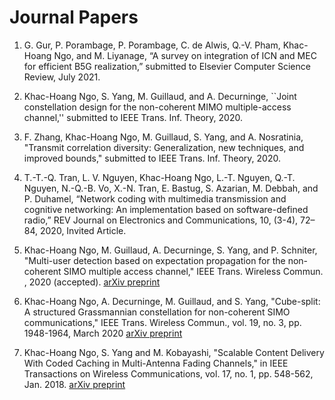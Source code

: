 Journal Papers
======

1. G. Gur, P. Porambage, P. Porambage, C. de Alwis, Q.-V. Pham, Khac-Hoang Ngo, and M. Liyanage, “A survey on integration of ICN and MEC for efficient B5G realization,” submitted to Elsevier Computer Science Review, July 2021.

1. Khac-Hoang Ngo, S. Yang, M. Guillaud, and A. Decurninge, ``Joint constellation design for the non-coherent MIMO multiple-access channel,'' submitted to IEEE Trans. Inf. Theory, 2020.

1. F. Zhang, Khac-Hoang Ngo, M. Guillaud, S. Yang, and A. Nosratinia, "Transmit correlation diversity: Generalization, new techniques, and improved bounds," submitted to IEEE Trans. Inf. Theory, 2020.

1. T.-T.-Q. Tran, L. V. Nguyen, Khac-Hoang Ngo, L.-T. Nguyen, Q.-T. Nguyen, N.-Q.-B. Vo, X.-N. Tran, E. Bastug, S. Azarian, M. Debbah, and P. Duhamel, “Network coding with multimedia transmission and cognitive networking: An implementation based on software-defined radio,” REV Journal on Electronics and Communications, 10, (3-4), 72–84, 2020, Invited Article.

1. Khac-Hoang Ngo, M. Guillaud, A. Decurninge, S. Yang, and P. Schniter, "Multi-user detection based on expectation propagation for the non-coherent SIMO multiple access channel," IEEE Trans. Wireless Commun. , 2020 (accepted). [arXiv preprint](https://arxiv.org/pdf/1905.11152.pdf)

1. Khac-Hoang Ngo, A. Decurninge, M. Guillaud, and S. Yang, "Cube-split: A structured Grassmannian constellation for non-coherent SIMO communications," IEEE Trans. Wireless Commun., vol. 19, no. 3, pp. 1948-1964, March 2020  [arXiv preprint](https://arxiv.org/pdf/1905.08745.pdf)

1. Khac-Hoang Ngo, S. Yang and M. Kobayashi, "Scalable Content Delivery With Coded Caching in Multi-Antenna Fading Channels," in IEEE Transactions on Wireless Communications, vol. 17, no. 1, pp. 548-562, Jan. 2018. [arXiv preprint](https://arxiv.org/pdf/1703.06538.pdf)
